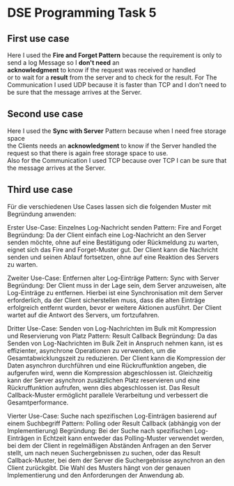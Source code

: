 # DSE Programming Task 5

## First use case

Here I used the **Fire and Forget Pattern** because the requirement is only to send a log Message so I **don't need** an  
**acknowledgment** to know if the request was received or handled  
or to wait for a **result** from the server and to check for the result.
For The Communication I used UDP because it is faster than TCP and I don't need to be sure that the message arrives at the Server.

## Second use case
Here I used the **Sync with Server** Pattern because when I need free storage space  
the Clients needs an **acknowledgment** to know if the Server handled the request so that there is again free storage space to use.  
Also for the Communication I used TCP because over TCP I can be sure that the message arrives at the Server.

## Third use case


Für die verschiedenen Use Cases lassen sich die folgenden Muster mit Begründung anwenden:

Erster Use-Case: Einzelnes Log-Nachricht senden
Pattern: Fire and Forget
Begründung: Da der Client einfach eine Log-Nachricht an den Server senden möchte, ohne auf eine Bestätigung oder Rückmeldung zu warten, eignet sich das Fire and Forget-Muster gut. Der Client kann die Nachricht senden und seinen Ablauf fortsetzen, ohne auf eine Reaktion des Servers zu warten.

Zweiter Use-Case: Entfernen alter Log-Einträge
Pattern: Sync with Server
Begründung: Der Client muss in der Lage sein, dem Server anzuweisen, alte Log-Einträge zu entfernen. Hierbei ist eine Synchronisation mit dem Server erforderlich, da der Client sicherstellen muss, dass die alten Einträge erfolgreich entfernt wurden, bevor er weitere Aktionen ausführt. Der Client wartet auf die Antwort des Servers, um fortzufahren.

Dritter Use-Case: Senden von Log-Nachrichten im Bulk mit Kompression und Reservierung von Platz
Pattern: Result Callback
Begründung: Da das Senden von Log-Nachrichten im Bulk Zeit in Anspruch nehmen kann, ist es effizienter, asynchrone Operationen zu verwenden, um die Gesamtabwicklungszeit zu reduzieren. Der Client kann die Kompression der Daten asynchron durchführen und eine Rückruffunktion angeben, die aufgerufen wird, wenn die Kompression abgeschlossen ist. Gleichzeitig kann der Server asynchron zusätzlichen Platz reservieren und eine Rückruffunktion aufrufen, wenn dies abgeschlossen ist. Das Result Callback-Muster ermöglicht parallele Verarbeitung und verbessert die Gesamtperformance.

Vierter Use-Case: Suche nach spezifischen Log-Einträgen basierend auf einem Suchbegriff
Pattern: Polling oder Result Callback (abhängig von der Implementierung)
Begründung: Bei der Suche nach spezifischen Log-Einträgen in Echtzeit kann entweder das Polling-Muster verwendet werden, bei dem der Client in regelmäßigen Abständen Anfragen an den Server stellt, um nach neuen Suchergebnissen zu suchen, oder das Result Callback-Muster, bei dem der Server die Suchergebnisse asynchron an den Client zurückgibt. Die Wahl des Musters hängt von der genauen Implementierung und den Anforderungen der Anwendung ab.